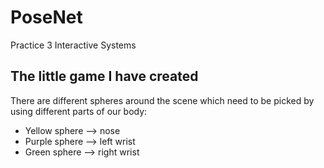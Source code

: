 # PoseNet
Practice 3 Interactive Systems

## The little game I have created
There are different spheres around the scene which need to be picked by using different parts of our body:

- Yellow sphere --> nose
- Purple sphere --> left wrist
- Green sphere  --> right wrist
